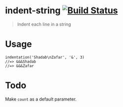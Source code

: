 # indent-string [![Build Status](https://travis-ci.org/nickedes/indent.svg?branch=master)](https://travis-ci.org/nickedes/indent)
> Indent each line in a string

# Usage
```
indentation('Shadab\nZafar', '&', 3)
//=> &&&Shadab 
//=> &&&Zafar
```

# Todo
Make `count` as a default parameter.
